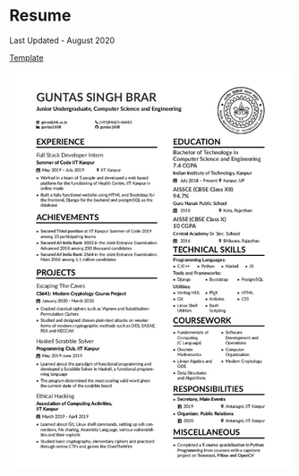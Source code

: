 # Resume
Last Updated - August 2020

[Template](https://www.overleaf.com/latex/templates/altacv-template/trgqjpwnmtgv)

![Resume](Resume.jpg)
